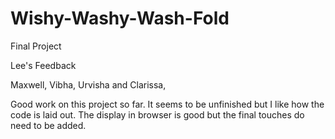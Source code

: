 # Wishy-Washy-Wash-Fold
Final Project


Lee's Feedback

Maxwell, Vibha, Urvisha and Clarissa,


Good work on this project so far. It seems to be unfinished but I like how the code is laid out. The display in browser is good but the final touches do need to be added. 